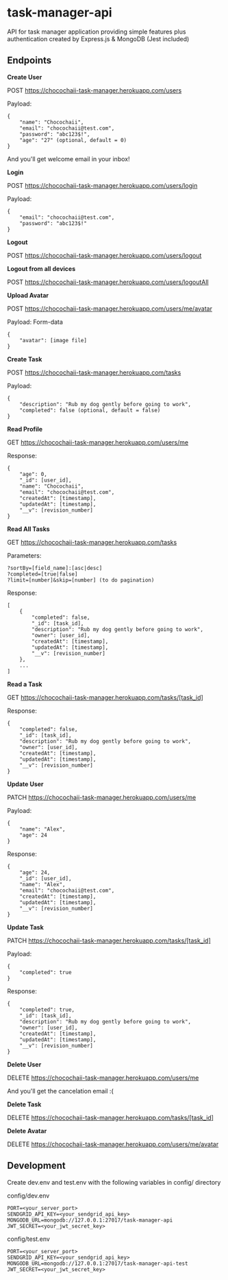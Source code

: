 # task-manager-api
API for task manager application providing simple features plus authentication created by Express.js &amp; MongoDB (Jest included)

## Endpoints
**Create User**

POST https://chocochaii-task-manager.herokuapp.com/users

Payload:

	{
		"name": "Chocochaii",
		"email": "chocochaii@test.com",
		"password": "abc123$!",
		"age": "27" (optional, default = 0)
	}

And you'll get welcome email in your inbox!

**Login**

POST https://chocochaii-task-manager.herokuapp.com/users/login

Payload:

	{
		"email": "chocochaii@test.com",
		"password": "abc123$!"
	}

**Logout**

POST https://chocochaii-task-manager.herokuapp.com/users/logout

**Logout from all devices**

POST https://chocochaii-task-manager.herokuapp.com/users/logoutAll

**Upload Avatar**

POST https://chocochaii-task-manager.herokuapp.com/users/me/avatar

Payload: Form-data

	{
		"avatar": [image file]
	}

**Create Task**

POST https://chocochaii-task-manager.herokuapp.com/tasks

Payload:

	{
		"description": "Rub my dog gently before going to work",
		"completed": false (optional, default = false)
	}

**Read Profile**

GET https://chocochaii-task-manager.herokuapp.com/users/me

Response:

	{
		"age": 0,
		"_id": [user_id],
		"name": "Chocochaii",
		"email": "chocochaii@test.com",
		"createdAt": [timestamp],
		"updatedAt": [timestamp],
		"__v": [revision_number]
	}

**Read All Tasks**

GET https://chocochaii-task-manager.herokuapp.com/tasks

Parameters:

	?sortBy=[field_name]:[asc|desc]
	?completed=[true|false]
	?limit=[number]&skip=[number] (to do pagination)

Response:

	[
		{
			"completed": false,
			"_id": [task_id],
			"description": "Rub my dog gently before going to work",
			"owner": [user_id],
			"createdAt": [timestamp],
			"updatedAt": [timestamp],
			"__v": [revision_number]
		},
		...
	]

**Read a Task**

GET https://chocochaii-task-manager.herokuapp.com/tasks/[task_id]

Response:

	{
		"completed": false,
		"_id": [task_id],
		"description": "Rub my dog gently before going to work",
		"owner": [user_id],
		"createdAt": [timestamp],
		"updatedAt": [timestamp],
		"__v": [revision_number]
	}

**Update User**

PATCH https://chocochaii-task-manager.herokuapp.com/users/me

Payload:

	{
		"name": "Alex",
		"age": 24
	}

Response:

	{
		"age": 24,
		"_id": [user_id],
		"name": "Alex",
		"email": "chocochaii@test.com",
		"createdAt": [timestamp],
		"updatedAt": [timestamp],
		"__v": [revision_number]
	}

**Update Task**

PATCH https://chocochaii-task-manager.herokuapp.com/tasks/[task_id]

Payload:

	{
		"completed": true
	}

Response:

	{
		"completed": true,
		"_id": [task_id],
		"description": "Rub my dog gently before going to work",
		"owner": [user_id],
		"createdAt": [timestamp],
		"updatedAt": [timestamp],
		"__v": [revision_number]
	}

**Delete User**

DELETE https://chocochaii-task-manager.herokuapp.com/users/me

And you'll get the cancelation email :(

**Delete Task**

DELETE https://chocochaii-task-manager.herokuapp.com/tasks/[task_id]

**Delete Avatar**

DELETE https://chocochaii-task-manager.herokuapp.com/users/me/avatar

## Development
Create dev.env and test.env with the following variables in config/ directory

config/dev.env
```
PORT=<your_server_port>
SENDGRID_API_KEY=<your_sendgrid_api_key>
MONGODB_URL=mongodb://127.0.0.1:27017/task-manager-api
JWT_SECRET=<your_jwt_secret_key>
```

config/test.env
```
PORT=<your_server_port>
SENDGRID_API_KEY=<your_sendgrid_api_key>
MONGODB_URL=mongodb://127.0.0.1:27017/task-manager-api-test
JWT_SECRET=<your_jwt_secret_key>
```
